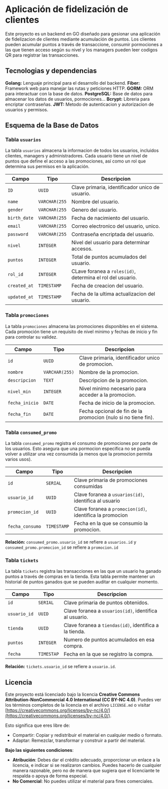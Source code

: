 # Aplicación de fidelización de clientes

Este proyecto es un backend en GO diseñado para gesionar una aplicación de fidelizacion de clientes mediante acumulación de puntos. Los clientes pueden acumular puntos a través de transaccione, consumir pormociones a las que tienen acceso según su nivel y los managers pueden leer codigos QR para registrar las transacciones.

## Tecnologias y dependencias
**Golang:** Lenguaje principal para el desarrollo del backend.
**Fiber:** Framework web para manejar las rutas y peticiones HTTP.
**GORM:** ORM para interactuar con la base de datos.
**PostgreSQL:** Base de datos para almacenar los datos de usuarios, pormociones...
**Bcrypt:** Libreria para encriptar contraseñas.
**JWT:** Metodo de autenticacion y autorizacion de usuarios y permisos.


## Esquema de la Base de Datos 

### Tabla `usuarios`
La tabla `usuarios` almacena la informacion de todos los usuarios, incluidos clientes, managers y administradores. Cada usuario tiene un nivel de puntos que define el acceso a las promociones, así como un rol que determina sus permisos en la aplicación.

| Campo      | Tipo          | Descripcion                                    |
|------------|---------------|------------------------------------------------|
|`ID`        | `UUID`        | Clave primaria, identificador unico de usuario.
|`name`      | `VARCHAR(255` | Nombre del usuario.                            
|`gender`    | `VARCHAR(255` | Genero del usuario.                            
|`birth_date`| `VARCHAR(255` | Fecha de nacimiento del usuario.               
|`email`     | `VARCHAR(255` | Correo electronico del usuario, unico.         
|`password`  | `VARCHAR(255` | Contraseña encriptada del usuario.                        
|`nivel`     | `INTEGER`     | Nivel del usuario para determinar accesos.                
|`puntos`    | `INTEGER`     | Total de puntos acumulados del usuario.                   
|`rol_id`    | `INTEGER`     | CLave foranea a `roles(id)`, determina el rol del usuario. 
|`created_at`| `TIMESTAMP`   | Fecha de creacion del usuario.
|`updated_at`| `TIMESTAMP`   | Fecha de la ultima actualizacion del usuario.

### Tabla `promociones`
La tabla `promociones` almacena las promociones disponibles en el sistema. Cada promoción tiene un requisito de nivel minimo y fechas de inicio y fin para controlar su validez. 

| Campo          | Tipo           | Descripcion                                    |
|----------------|----------------|------------------------------------------------|
| `id`           | `UUID`         | Clave primaria, identificador unico de promocion.
| `nombre`       | `VARCHAR(255)` | Nombre de la promocion.
| `descripcion`  | `TEXT`         | Descripcion de la promocion.
| `nivel_min`    | `INTEGER`      | Nivel minimo necesario para acceder a la promocion.
| `fecha_inicio` | `DATE`         | Fecha de inicio de la promocion.
| `fecha_fin`    | `DATE`         | Fecha opcional de fin de la promocion (nulo si no tiene fin).



### Tabla `consumed_promo`
La tabla `consumed_promo` registra el consumo de promociones por parte de los usuarios. Esto asegura que una pormocion especifica no se pueda volver a utilizar una vez consumida (a menos que la promocion permita varios usos).

| Campo          | Tipo           | Descripcion                                    |
|----------------|----------------|------------------------------------------------|
| `id`           | `SERIAL`       | Clave primaria de promociones consumidas
| `usuario_id`   | `UUID`         | Clave foranea a `usuarios(id)`, identifica al usuario
| `promocion_id` | `UUID`         | Clave foranea a `promocion(id)`, identifica la promocion
| `fecha_consumo`| `TIMESTAMP`    | Fecha en la que se consumio la promocion.

**Relación:** `consumed_promo.usuario_id` se refiere a `usuarios.id` y `consumed_promo.promocion_id` se refiere a `promocion.id`

### Tabla `tickets` 
La tabla `tickets` registra las transacciones en las que un usuario ha ganado puntos a través de compras en la tienda. Esta tabla permite mantener un historial de puntos ganados que se pueden auditar en cualquier momento. 

| Campo          | Tipo           | Descripcion                                    |
|----------------|----------------|------------------------------------------------|
| `id`           | `SERIAL`       | Clave primaria de puntos obtenidos.
| `usuario_id`   | `UUID`         | Clave foranea a `usuarios(id)`, identifica al usuario.
| `tienda`       | `UUID`         | Clave foranea a `tiendas(id)`, identifica a la tienda.
| `puntos`       | `INTEGER`      | Numero de puntos acumulados en esa compra.
| `fecha`        | `TIMESTAP`     | Fecha en la que se registro la compra.

**Relación:** `tickets.usuario_id` se refiere a `usuario.id`.

  

## Licencia

Este proyecto está licenciado bajo la licencia **Creative Commons Attribution-NonCommercial 4.0 International (CC BY-NC 4.0)**. Puedes ver los términos completos de la licencia en el archivo `LICENSE.md` o visitar [https://creativecommons.org/licenses/by-nc/4.0/](https://creativecommons.org/licenses/by-nc/4.0/).

Esto significa que eres libre de:

- Compartir: Copiar y redistribuir el material en cualquier medio o formato.
- Adaptar: Remezclar, transformar y construir a partir del material.

**Bajo las siguientes condiciones**:

- **Atribución**: Debes dar el crédito adecuado, proporcionar un enlace a la licencia, e indicar si se realizaron cambios. Puedes hacerlo de cualquier manera razonable, pero no de manera que sugiera que el licenciante te respalda o apoya de forma especial.
- **No Comercial**: No puedes utilizar el material para fines comerciales.
